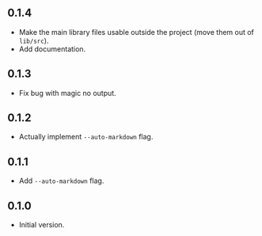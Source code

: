 ## 0.1.4

- Make the main library files usable outside the project 
  (move them out of `lib/src`).
- Add documentation.

## 0.1.3

- Fix bug with magic no output.

## 0.1.2

- Actually implement `--auto-markdown` flag.

## 0.1.1

- Add `--auto-markdown` flag.

## 0.1.0

- Initial version.
